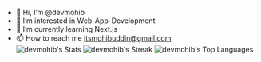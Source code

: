 - 👋 Hi, I’m @devmohib
- 👀 I’m interested in Web-App-Development
- 🌱 I’m currently learning Next.js
- 📫 How to reach me itsmohibuddin@gmail.com  
![devmohib's Stats](https://github-readme-stats.vercel.app/api?username=devmohib&theme=vue-dark&show_icons=true&hide_border=true&count_private=true)
![devmohib's Streak](https://github-readme-streak-stats.herokuapp.com/?user=devmohib&theme=vue-dark&hide_border=true)
![devmohib's Top Languages](https://github-readme-stats.vercel.app/api/top-langs/?username=devmohib&theme=vue-dark&show_icons=true&hide_border=true&layout=compact)  
<!---
devmohib/devmohib is a ✨ special ✨ repository because its `README.md` (this file) appears on your GitHub profile.
You can click the Preview link to take a look at your changes.
--->
